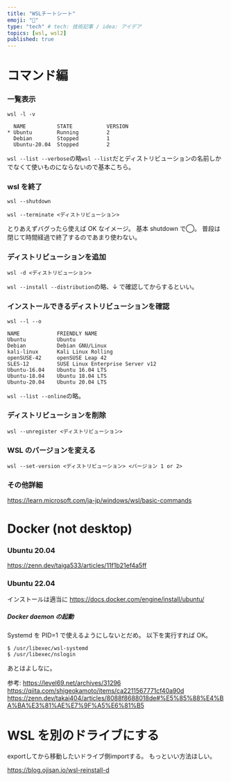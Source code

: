 ```yaml
---
title: "WSLチートシート"
emoji: "🌟"
type: "tech" # tech: 技術記事 / idea: アイデア
topics: [wsl, wsl2]
published: true
---
```


# コマンド編

### 一覧表示

```
wsl -l -v
```

```:例
  NAME          STATE           VERSION
* Ubuntu        Running         2
  Debian        Stopped         1
  Ubuntu-20.04  Stopped         2
```

`wsl --list --verbose`の略`wsl --list`だとディストリビューションの名前しかでなくて使いものにならないので基本こちら。

### wsl を終了

```:すべて
wsl --shutdown
```

```:特定のディストリビューション
wsl --terminate <ディストリビューション>
```

とりあえずバグったら使えば OK なイメージ。
基本 shutdown で◯。
普段は閉じて時間経過で終了するのであまり使わない。

### ディストリビューションを追加

```
wsl -d <ディストリビューション>
```

`wsl --install --distribution`の略、↓ で確認してからするといい。

### インストールできるディストリビューションを確認

```
wsl --l --o
```

```:例
NAME            FRIENDLY NAME
Ubuntu          Ubuntu
Debian          Debian GNU/Linux
kali-linux      Kali Linux Rolling
openSUSE-42     openSUSE Leap 42
SLES-12         SUSE Linux Enterprise Server v12
Ubuntu-16.04    Ubuntu 16.04 LTS
Ubuntu-18.04    Ubuntu 18.04 LTS
Ubuntu-20.04    Ubuntu 20.04 LTS
```

`wsl --list --online`の略。

### ディストリビューションを削除

```
wsl --unregister <ディストリビューション>
```

### WSL のバージョンを変える

```
wsl --set-version <ディストリビューション> <バージョン 1 or 2>
```

### その他詳細

https://learn.microsoft.com/ja-jp/windows/wsl/basic-commands

# Docker (not desktop)

### Ubuntu 20.04

https://zenn.dev/taiga533/articles/11f1b21ef4a5ff

### Ubuntu 22.04

インストールは適当に https://docs.docker.com/engine/install/ubuntu/

##### Docker daemon の起動

Systemd を PID=1 で使えるようにしないとだめ。
以下を実行すれば OK。

```
$ /usr/libexec/wsl-systemd
$ /usr/libexec/nslogin
```

あとはよしなに。

参考:
https://level69.net/archives/31296
https://qiita.com/shigeokamoto/items/ca2211567771cf40a90d
https://zenn.dev/takai404/articles/8088f8688018de#%E5%85%88%E4%BA%BA%E3%81%AE%E7%9F%A5%E6%81%B5

# WSL を別のドライブにする

exportしてから移動したいドライブ側importする。
もっといい方法ほしい。

https://blog.ojisan.io/wsl-reinstall-d
